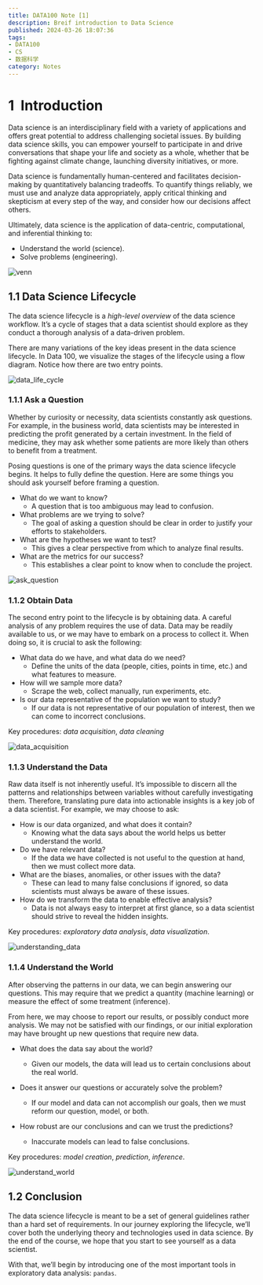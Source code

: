 ```yaml
---
title: DATA100 Note [1]
description: Breif introduction to Data Science
published: 2024-03-26 18:07:36
tags:
- DATA100
- CS
- 数据科学
category: Notes
---
```


# 1  Introduction

Data science is an interdisciplinary field with a variety of applications and offers great potential to address challenging societal issues. By building data science skills, you can empower yourself to participate in and drive conversations that shape your life and society as a whole, whether that be fighting against climate change, launching diversity initiatives, or more.

Data science is fundamentally human-centered and facilitates decision-making by quantitatively balancing tradeoffs. To quantify things reliably, we must use and analyze data appropriately, apply critical thinking and skepticism at every step of the way, and consider how our decisions affect others.

Ultimately, data science is the application of data-centric, computational, and inferential thinking to:

- Understand the world (science).
- Solve problems (engineering).

![venn](https://s2.loli.net/2024/03/26/UI6HBXPRgD9bVMv.png)


## 1.1 Data Science Lifecycle

The data science lifecycle is a _high-level overview_ of the data science workflow. It’s a cycle of stages that a data scientist should explore as they conduct a thorough analysis of a data-driven problem.

There are many variations of the key ideas present in the data science lifecycle. In Data 100, we visualize the stages of the lifecycle using a flow diagram. Notice how there are two entry points.

![data_life_cycle](https://s2.loli.net/2024/03/26/vFTy3lWRoD596MS.png)

### 1.1.1 Ask a Question

Whether by curiosity or necessity, data scientists constantly ask questions. For example, in the business world, data scientists may be interested in predicting the profit generated by a certain investment. In the field of medicine, they may ask whether some patients are more likely than others to benefit from a treatment.

Posing questions is one of the primary ways the data science lifecycle begins. It helps to fully define the question. Here are some things you should ask yourself before framing a question.

- What do we want to know?
    - A question that is too ambiguous may lead to confusion.
- What problems are we trying to solve?
    - The goal of asking a question should be clear in order to justify your efforts to stakeholders.
- What are the hypotheses we want to test?
    - This gives a clear perspective from which to analyze final results.
- What are the metrics for our success?
    - This establishes a clear point to know when to conclude the project.

![ask_question](https://s2.loli.net/2024/03/26/J2Fo84n1GwBSuQm.png)

### 1.1.2 Obtain Data

The second entry point to the lifecycle is by obtaining data. A careful analysis of any problem requires the use of data. Data may be readily available to us, or we may have to embark on a process to collect it. When doing so, it is crucial to ask the following:

- What data do we have, and what data do we need?
    - Define the units of the data (people, cities, points in time, etc.) and what features to measure.
- How will we sample more data?
    - Scrape the web, collect manually, run experiments, etc.
- Is our data representative of the population we want to study?
    - If our data is not representative of our population of interest, then we can come to incorrect conclusions.

Key procedures: _data acquisition_, _data cleaning_

![data_acquisition](https://s2.loli.net/2024/03/26/Exah5CluBqdizkJ.png)

### 1.1.3 Understand the Data

Raw data itself is not inherently useful. It’s impossible to discern all the patterns and relationships between variables without carefully investigating them. Therefore, translating pure data into actionable insights is a key job of a data scientist. For example, we may choose to ask:

- How is our data organized, and what does it contain?
    - Knowing what the data says about the world helps us better understand the world.
- Do we have relevant data?
    - If the data we have collected is not useful to the question at hand, then we must collect more data.
- What are the biases, anomalies, or other issues with the data?
    - These can lead to many false conclusions if ignored, so data scientists must always be aware of these issues.
- How do we transform the data to enable effective analysis?
    - Data is not always easy to interpret at first glance, so a data scientist should strive to reveal the hidden insights.

Key procedures: _exploratory data analysis_, _data visualization_.

![understanding_data](https://s2.loli.net/2024/03/26/VxPbzan8w1KNvqZ.png)

### 1.1.4 Understand the World

After observing the patterns in our data, we can begin answering our questions. This may require that we predict a quantity (machine learning) or measure the effect of some treatment (inference).

From here, we may choose to report our results, or possibly conduct more analysis. We may not be satisfied with our findings, or our initial exploration may have brought up new questions that require new data.

- What does the data say about the world?
    - Given our models, the data will lead us to certain conclusions about the real world.  
        
- Does it answer our questions or accurately solve the problem?
    - If our model and data can not accomplish our goals, then we must reform our question, model, or both.  
        
- How robust are our conclusions and can we trust the predictions?
    - Inaccurate models can lead to false conclusions.

Key procedures: _model creation_, _prediction_, _inference_.

![understand_world](https://s2.loli.net/2024/03/26/hFsV4c5xtpLj2XP.png)

## 1.2 Conclusion

The data science lifecycle is meant to be a set of general guidelines rather than a hard set of requirements. In our journey exploring the lifecycle, we’ll cover both the underlying theory and technologies used in data science. By the end of the course, we hope that you start to see yourself as a data scientist.

With that, we’ll begin by introducing one of the most important tools in exploratory data analysis: `pandas`.